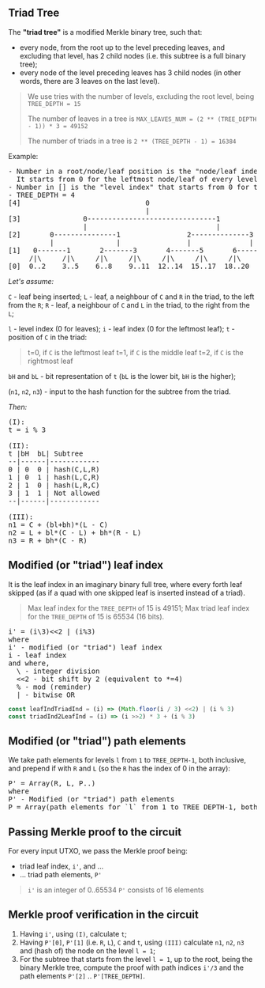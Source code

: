 ## Triad Tree

The __"triad tree"__ is a modified Merkle binary tree, such that:
- every node, from the root up to the level preceding leaves, and excluding
that level, has 2 child nodes (i.e. this subtree is a full binary tree);
- every node of the level preceding leaves has 3 child nodes (in other words,
there are 3 leaves on the last level).

> We use tries with the number of levels, excluding the root level, being
> `TREE_DEPTH = 15`
>
> The number of leaves in a tree is
> `MAX_LEAVES_NUM = (2 ** (TREE_DEPTH - 1)) * 3 = 49152`
>
> The number of triads in a tree is
> `2 ** (TREE_DEPTH - 1) = 16384`

Example:
<pre>
- Number in a root/node/leaf position is the "node/leaf index"
  It starts from 0 for the leftmost node/leaf of every level
- Number in [] is the "level index" that starts from 0 for the leaves level
- TREE_DEPTH = 4
[4]                              0
                                 |
[3]               0-------------------------------1
                  |                               |
[2]       0---------------1                2--------------3
          |               |                |              |
[1]   0-------1       2-------3       4-------5       6-------7
     /|\     /|\     /|\     /|\     /|\     /|\     /|\     /|\
[0]  0..2    3..5    6..8    9..11  12..14  15..17  18..20  21..24
</pre>

_Let's assume:_

`C` - leaf being inserted;
`L` - leaf, a neighbour of `C` and `R` in the triad, to the left from the `R`;
`R` - leaf, a neighbour of `C` and `L` in the triad, to the right from the `L`;

`l` - level index (0 for leaves);
`i` - leaf index (0 for the leftmost leaf);
`t` - position of `C` in the triad:
>   t=0, if `C` is the leftmost leaf
>   t=1, if `C` is the middle leaf
>   t=2, if `C` is the rightmost leaf

`bH` and `bL` - bit representation of `t` (`bL` is the lower bit, `bH` is the higher);

(`n1`, `n2`, `n3`) - input to the hash function for the subtree from the triad.

_Then:_
<pre>
(I):
t = i % 3

(II):
t |bH  bL| Subtree
--|------|------------
0 | 0  0 | hash(C,L,R)
1 | 0  1 | hash(L,C,R)
2 | 1  0 | hash(L,R,C)
3 | 1  1 | Not allowed
--|------|------------

(III):                      
n1 = C + (bl+bh)*(L - C)
n2 = L + bl*(C - L) + bh*(R - L)
n3 = R + bh*(C - R)
</pre>

## Modified (or "triad") leaf index

It is the leaf index in an imaginary binary full tree, where every forth leaf
skipped (as if a quad with one skipped leaf is inserted instead of a triad).
> Max leaf index for the `TREE_DEPTH` of 15 is 49151;
> Max triad leaf index for the `TREE_DEPTH` of 15 is 65534 (16 bits).

<pre>
i' = (i\3)<<2 | (i%3)
where
i' - modified (or "triad") leaf index
i - leaf index
and where,
  \ - integer division
  <<2 - bit shift by 2 (equivalent to *=4)
  % - mod (reminder)
  | - bitwise OR
</pre>

```javascript
const leafIndTriadInd = (i) => (Math.floor(i / 3) <<2) | (i % 3)
const triadInd2LeafInd = (i) => (i >>2) * 3 + (i % 3)
```

## Modified (or "triad") path elements
We take path elements for levels `l` from `1` to `TREE_DEPTH-1`, both inclusive,
and prepend if with `R` and `L` (so the `R` has the index of 0 in the array):
<pre>
P' = Array(R, L, P..)
where
P' - Modified (or "triad") path elements
P = Array(path elements for `l` from 1 to TREE_DEPTH-1, both inclusive);
</pre>

## Passing Merkle proof to the circuit
For every input UTXO, we pass the Merkle proof being:
- triad leaf index, `i'`, and ...
- ... triad path elements, `P'`

> `i'` is an integer of 0..65534
> `P'` consists of 16 elements

## Merkle proof verification in the circuit
1. Having `i'`, using `(I)`, calculate `t`;
2. Having `P'[0]`, `P'[1]` (i.e. `R`, `L`), `C` and `t`, using `(III)`
calculate `n1`, `n2`, `n3` and (hash of) the node on the level `l = 1`;
3. For the subtree that starts from the level `l = 1`, up to the root,
being the binary Merkle tree, compute the proof with path indices `i'/3`
and the path elements `P'[2]` .. `P'[TREE_DEPTH]`.
